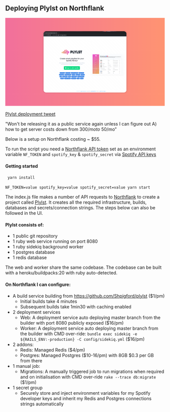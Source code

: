 ## Deploying Plylst on Northflank

![Plylst on Northflank](header.png)

[Plylst deployment tweet](https://twitter.com/Shpigford/status/1464262400362831876)

"Won't be releasing it as a public service again unless I can figure out A) how to get server costs down from $300/mo to ~$50/mo"

Below is a setup on Northflank costing ~ $55.

To run the script you need a [Northflank API token](https://northflank.com/docs/v1/application/secure/manage-api-tokens) set as an environment variable `NF_TOKEN` and `spotify_key` & `spotify_secret` via [Spotify API keys](https://developer.spotify.com/dashboard)

#### Getting started 
``` yarn install```

```NF_TOKEN=value spotify_key=value spotify_secret=value yarn start```

The index.js file makes a number of API requests to [Northflank](https://northflank.com) to create a project called [Plylst](https://github.com/Shpigford/plylst
). It creates all the required infrastructure, builds, databases and secrets/connection strings.
The steps below can also be followed in the UI.

#### Plylst consists of:
- 1 public git repository
- 1 ruby web service running on port 8080
- 1 ruby sidekiq background worker
- 1 postgres database
- 1 redis database

The web and worker share the same codebase. The codebase can be built with a heroku/buildpacks:20 with ruby auto-detected.

#### On Northflank I can configure:

- A build service building from https://github.com/Shpigford/plylst ($1/pm)
    - Initial builds take 4 minutes
    - Subsequent builds take 1min30 with caching enabled
- 2 deployment services
    - Web: A deployment service auto deploying master branch from the builder with port 8080 publicly exposed ($16/pm)
    - Worker: A deployment service auto deploying master branch from the builder with CMD over-ride: `bundle exec sidekiq -e ${RAILS_ENV:-production} -C config/sidekiq.yml` ($16/pm)
- 2 addons:
   - Redis: Managed Redis ($4/pm)
   - Postgres: Managed Postgres ($10-16/pm) with 8GB $0.3 per GB from there
- 1 manual job:
   - Migrations: A manually triggered job to run migrations when required and on initialisation with CMD over-ride `rake --trace db:migrate`  ($1/pm)
- 1 secret group
   - Securely store and inject environment variables for my Spotify developer keys and inherit my Redis and Postgres connections strings automatically